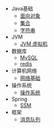 
- Java基础
  - [面向对象](base/oop.md)
  - [集合](base/collection.md)
  - [字符串](base/string.md)
- JVM
  - [JVM 虚拟机](jvm/jvm.md)
- 数据库
  - [MySQL](MySql.md)
  - [redis](MySql.md)
- 计算机网络
  - [网络基础](net.md)
- 操作系统
  - [操作系统](Linux.md)
- Spring
  - [SSM](ssm.md)
- 框架
  - [消息队列](kafka.md)  